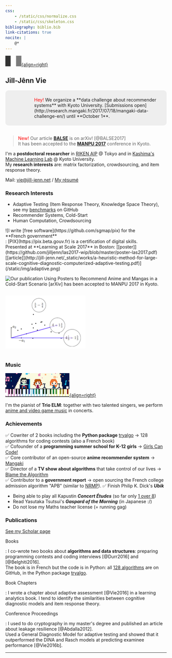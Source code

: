 ```yaml
---
css:
    - /static/css/normalize.css
    - /static/css/skeleton.css
bibliography: biblio.bib
link-citations: true
nocite: |
    @*
---
```

<div class="container">

[![French version](/static/img/french.png){align=right}](http://jill-jenn.net)

## Jill-Jênn Vie

<div style="padding: 1.5em 1.5em 1.5em 90px; background: url('/static/img/kashima-lab.png') #eee 10px 50% no-repeat; border-radius: 10px"><font color="red">Hey!</font> We organize a **data challenge about recommender systems** with Kyoto University.  
[Submissions open](http://research.mangaki.fr/2017/07/18/mangaki-data-challenge-en/) until **October 1**.</div>

<br />

> <font color="red">New!</font> Our article [**BALSE**](https://arxiv.org/abs/1709.01584) is on arXiv! [@BALSE2017]  
It has been accepted to the [**MANPU 2017**](http://manpu2017.imlab.jp) conference in Kyoto.

I'm a **postdoctoral researcher** in [RIKEN AIP](http://www.riken.jp/en/research/labs/aip/) @ Tokyo and in [Kashima's Machine Learning Lab](http://www.ml.ist.i.kyoto-u.ac.jp/en/) @ Kyoto University.  
My **research interests** are: matrix factorization, crowdsourcing, and item response theory.

Mail: vie@jill-jenn.net / [My résumé](http://jill-jenn.net/résumé.pdf)


### Research Interests

- Adaptive Testing (Item Response Theory, Knowledge Space Theory), see my [benchmarks](https://github.com/jilljenn/qna) on GitHub
- Recommender Systems, Cold-Start
- Human Computation, Crowdsourcing

<div style="display: flex; flex-flow: row wrap;">
![I write [free software](https://github.com/sgmap/pix) for the <nobr>**French government**</nobr>:  
[PIX](https://pix.beta.gouv.fr) is a certification of digital skills.<br />Presented at **Learning at Scale 2017** in Boston: [[poster]](https://github.com/jilljenn/las2017-wip/blob/master/poster-las2017.pdf) [[article]](http://jill-jenn.net/_static/works/a-heuristic-method-for-large-scale-cognitive-diagnostic-computerized-adaptive-testing.pdf)](/static/img/adaptive.png)

![Our publication **Using Posters to Recommend Anime and Mangas in a Cold-Start Scenario** [[arXiv]](https://arxiv.org/abs/1709.01584) has been accepted to [**MANPU 2017**](http://manpu2017.imlab.jp) in Kyoto.](/static/img/balse.png)

![[Slides](http://jill-jenn.net/_static/slides/iacat2017.pdf) and [benchmark code](https://github.com/jilljenn/qna) of my IACAT 2017 presentation in Niigata: **Multistage Testing using Determinantal Point Processes**](/static/img/cat.png)
</div>


### Music

[![Trio ELM](/static/img/trioelm.png){align=right}](https://youtube.com/c/trioelm)

I'm the pianist of **Trio ELM**: together with two talented singers, we perform [anime and video game music](https://youtube.com/c/trioelm) in concerts.


### Achievements

✅ Cowriter of 2 books including the **Python package** [tryalgo](https://github.com/jilljenn/tryalgo/) → 128 algorithms for coding contests (also a French book)  
✅ Cofounder of a **programming summer school for K-12 girls** → [Girls Can Code!](https://gcc.prologin.org)  
✅ Core contributor of an open-source **anime recommender system** → [Mangaki](https://github.com/mangaki/mangaki/)  
✅ Director of a **TV show about algorithms** that take control of our lives → [Blame the Algorithm](http://fautealgo.fr)  
✅ Contributor to a **government report** → open sourcing the French college admission algorithm "APB" (similar to [NRMP](https://en.wikipedia.org/wiki/National_Resident_Matching_Program)).
✅ Finish Philip K. Dick's ***Ubik***

- Being able to play all Kapustin ***Concert Études*** (so far only [1 over 8](https://www.youtube.com/watch?v=VykHhf7D6vc))
- Read Yasutaka Tsutsui's ***Gaspard of the Morning*** (in Japanese :/)
- Do not lose my Maths teacher license (= running gag)


### Publications

[See my Scholar page](https://scholar.google.com/citations?hl=en&user=7oCGHIMAAAAJ)

Books

:   I co-wrote two books about **algorithms and data structures**: preparing programming contests and coding interviews [@Durr2016] and [@Belghiti2016].  
The book is in French but the code is in Python: all [128 algorithms](https://github.com/jilljenn/tryalgo/) are on GitHub, in the Python package [tryalgo](https://pypi.python.org/pypi/tryalgo/1.2.2).

Book Chapters

:   I wrote a chapter about adaptive assessment [@Vie2016] in a learning analytics book. I tend to identify the similarities between cognitive diagnostic models and item response theory.

Conference Proceedings

:   I used to do cryptography in my master's degree and published an article about leakage resilience [@Abdalla2012].  
Used a General Diagnostic Model for adaptive testing and showed that it outperformed the DINA and Rasch models at predicting examinee performance [@Vie2016b].

---
</div>
